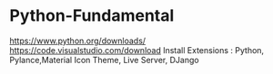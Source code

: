 # Python-Fundamental


https://www.python.org/downloads/
https://code.visualstudio.com/download
Install Extensions : Python, Pylance,Material Icon Theme, Live Server, DJango 

